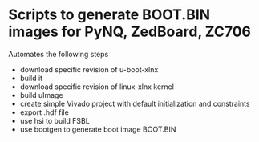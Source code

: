 Scripts to generate BOOT.BIN images for PyNQ, ZedBoard, ZC706
=============================================================
Automates the following steps

  * download specific revision of u-boot-xlnx
  * build it
  * download specific revision of linux-xlnx kernel
  * build uImage
  * create simple Vivado project with default initialization and constraints
  * export .hdf file
  * use hsi to build FSBL
  * use bootgen to generate boot image BOOT.BIN

